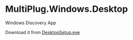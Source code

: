 # MultiPlug.Windows.Desktop
Windows Discovery App

Download it from [DesktopSetup.exe](https://github.com/British-Systems/MultiPlug.Windows.Desktop/releases/latest/download/DesktopSetup.exe)
